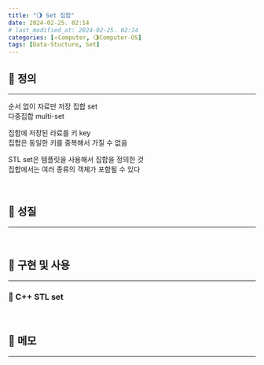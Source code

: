 ```yaml
---
title: "🌖 Set 집합"
date: 2024-02-25. 02:14
# last_modified_at: 2024-02-25. 02:14
categories: [⭐Computer, 🌖Computer-OS]
tags: [Data-Stucture, Set]
---
```


## **💫 정의**

---

순서 없이 자료만 저장
집합 set  
다중집합 multi-set  

집합에 저장된 라료를 키 key  
집합은 동일한 키를 중복해서 가질 수 없음  

STL set은 템플릿을 사용해서 집합을 정의한 것  
집합에서는 여러 종류의 객체가 포함될 수 있다  

<br>
<!-- ---- ---- ---- ----  ---- ---- ---- ----  ---- ---- ---- ----  ---- ---- ---- ---- -->

## **💫 성질**

---

<br>
<!-- ---- ---- ---- ----  ---- ---- ---- ----  ---- ---- ---- ----  ---- ---- ---- ---- -->

## **💫 구현 및 사용**

---

### **🫧 C++ STL set**

<br>
<!-- ---- ---- ---- ----  ---- ---- ---- ----  ---- ---- ---- ----  ---- ---- ---- ---- -->

## **💫 메모**

---

<br>
<!-- ---- ---- ---- ----  ---- ---- ---- ----  ---- ---- ---- ----  ---- ---- ---- ---- -->
